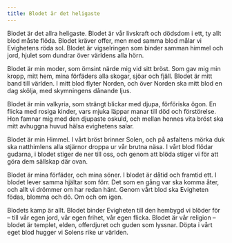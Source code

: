 ```yaml
---
title: Blodet är det heligaste
---
```

Blodet är det allra heligaste. Blodet är vår livskraft och dödsdom i ett, ty allt blod måste flöda. Blodet kräver offer, men med samma blod målar vi Evighetens röda sol. Blodet är vigselringen som binder samman himmel och jord, hjulet som dundrar över världens alla hörn.

Blodet är min moder, som ömsint närde mig vid sitt bröst. Som gav mig min kropp, mitt hem, mina förfäders alla skogar, sjöar och fjäll. Blodet är mitt band till världen. I mitt blod flyter Norden, och över Norden ska mitt blod en dag skölja, med skymningens dånande ljus.

Blodet är min valkyria, som strängt blickar med djupa, förföriska ögon. En flicka med rosiga kinder, vars mjuka läppar manar till död och förstörelse. Hon famnar mig med den djupaste oskuld, och mellan hennes vita bröst ska mitt avhuggna huvud hälsa evighetens salar.

Blodet är min Himmel. I vårt bröst brinner Solen, och på asfaltens mörka duk ska natthimlens alla stjärnor droppa ur vår brutna näsa. I vårt blod flödar gudarna, i blodet stiger de ner till oss, och genom att blöda stiger vi för att göra dem sällskap där ovan.

Blodet är mina förfäder, och mina söner. I blodet är dåtid och framtid ett. I blodet lever samma hjältar som förr. Det som en gång var ska komma åter, och allt vi drömmer om har redan hänt. Genom vårt blod ska Evigheten födas, blomma och dö. Om och om igen.

Blodets kamp är allt. Blodet binder Evigheten till den hembygd vi blöder för – till vår egen jord, vår egen frihet, vår egen flicka. Blodet är vår religion – blodet är templet, elden, offerdjuret och guden som lyssnar. Döpta i vårt eget blod hugger vi Solens rike ur världen.
